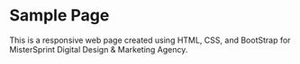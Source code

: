 # Sample Page


This is a responsive web page created using HTML, CSS, and BootStrap for MisterSprint Digital Design & Marketing Agency.
